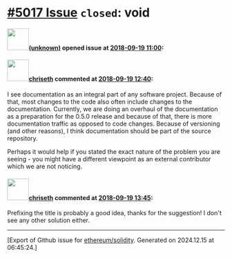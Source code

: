 # [\#5017 Issue](https://github.com/ethereum/solidity/issues/5017) `closed`: void

#### <img src="(unknown)" width="50">[(unknown)]((unknown)) opened issue at [2018-09-19 11:00](https://github.com/ethereum/solidity/issues/5017):



#### <img src="https://avatars.githubusercontent.com/u/9073706?v=4" width="50">[chriseth](https://github.com/chriseth) commented at [2018-09-19 12:40](https://github.com/ethereum/solidity/issues/5017#issuecomment-422787019):

I see documentation as an integral part of any software project. Because of that, most changes to the code also often include changes to the documentation. Currently, we are doing an overhaul of the documentation as a preparation for the 0.5.0 release and because of that, there is more documentation traffic as opposed to code changes. Because of versioning (and other reasons), I think documentation should be part of the source repository.

Perhaps it would help if you stated the exact nature of the problem you are seeing - you might have a different viewpoint as an external contributor which we are not noticing.

#### <img src="https://avatars.githubusercontent.com/u/9073706?v=4" width="50">[chriseth](https://github.com/chriseth) commented at [2018-09-19 13:45](https://github.com/ethereum/solidity/issues/5017#issuecomment-422809410):

Prefixing the title is probably a good idea, thanks for the suggestion! I don't see any other solution either.


-------------------------------------------------------------------------------



[Export of Github issue for [ethereum/solidity](https://github.com/ethereum/solidity). Generated on 2024.12.15 at 06:45:24.]
